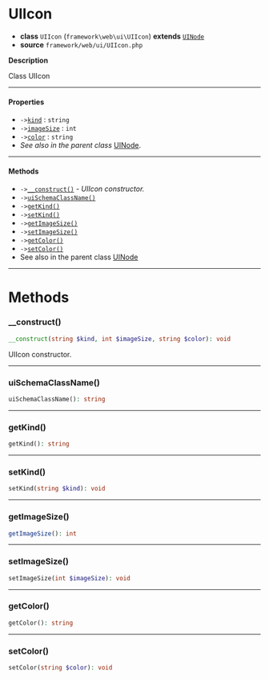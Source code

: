 # UIIcon

- **class** `UIIcon` (`framework\web\ui\UIIcon`) **extends** [`UINode`](https://github.com/jphp-group/wizard-framework/blob/master/wizard-web-ui/api-docs/classes/framework/web/ui/UINode.md)
- **source** `framework/web/ui/UIIcon.php`

**Description**

Class UIIcon

---

#### Properties

- `->`[`kind`](#prop-kind) : `string`
- `->`[`imageSize`](#prop-imagesize) : `int`
- `->`[`color`](#prop-color) : `string`
- *See also in the parent class* [UINode](https://github.com/jphp-group/wizard-framework/blob/master/wizard-web-ui/api-docs/classes/framework/web/ui/UINode.md).

---

#### Methods

- `->`[`__construct()`](#method-__construct) - _UIIcon constructor._
- `->`[`uiSchemaClassName()`](#method-uischemaclassname)
- `->`[`getKind()`](#method-getkind)
- `->`[`setKind()`](#method-setkind)
- `->`[`getImageSize()`](#method-getimagesize)
- `->`[`setImageSize()`](#method-setimagesize)
- `->`[`getColor()`](#method-getcolor)
- `->`[`setColor()`](#method-setcolor)
- See also in the parent class [UINode](https://github.com/jphp-group/wizard-framework/blob/master/wizard-web-ui/api-docs/classes/framework/web/ui/UINode.md)

---
# Methods

<a name="method-__construct"></a>

### __construct()
```php
__construct(string $kind, int $imageSize, string $color): void
```
UIIcon constructor.

---

<a name="method-uischemaclassname"></a>

### uiSchemaClassName()
```php
uiSchemaClassName(): string
```

---

<a name="method-getkind"></a>

### getKind()
```php
getKind(): string
```

---

<a name="method-setkind"></a>

### setKind()
```php
setKind(string $kind): void
```

---

<a name="method-getimagesize"></a>

### getImageSize()
```php
getImageSize(): int
```

---

<a name="method-setimagesize"></a>

### setImageSize()
```php
setImageSize(int $imageSize): void
```

---

<a name="method-getcolor"></a>

### getColor()
```php
getColor(): string
```

---

<a name="method-setcolor"></a>

### setColor()
```php
setColor(string $color): void
```